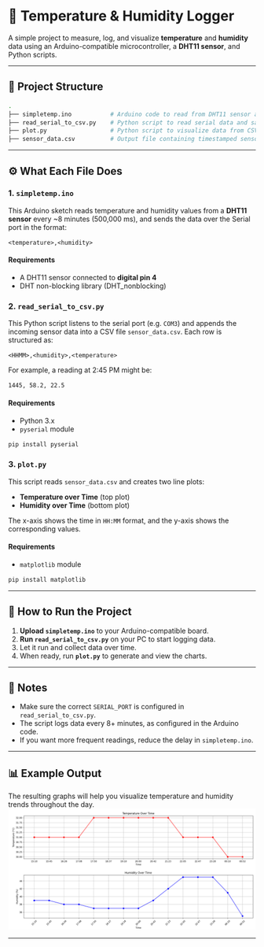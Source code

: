 # 📡 Temperature & Humidity Logger

A simple project to measure, log, and visualize **temperature** and **humidity** data using an Arduino-compatible microcontroller, a **DHT11 sensor**, and Python scripts.

---

## 📁 Project Structure

```bash
.
├── simpletemp.ino           # Arduino code to read from DHT11 sensor and print to Serial
├── read_serial_to_csv.py    # Python script to read serial data and save to CSV
├── plot.py                  # Python script to visualize data from CSV
├── sensor_data.csv          # Output file containing timestamped sensor readings
```

---

## ⚙️ What Each File Does

### 1. `simpletemp.ino`

This Arduino sketch reads temperature and humidity values from a **DHT11 sensor** every \~8 minutes (500,000 ms), and sends the data over the Serial port in the format:

```
<temperature>,<humidity>
```

#### Requirements

* A DHT11 sensor connected to **digital pin 4**
* DHT non-blocking library (DHT\_nonblocking)

### 2. `read_serial_to_csv.py`

This Python script listens to the serial port (e.g. `COM3`) and appends the incoming sensor data into a CSV file `sensor_data.csv`. Each row is structured as:

```
<HHMM>,<humidity>,<temperature>
```

For example, a reading at 2:45 PM might be:

```
1445, 58.2, 22.5
```

#### Requirements

* Python 3.x
* `pyserial` module

```bash
pip install pyserial
```

### 3. `plot.py`

This script reads `sensor_data.csv` and creates two line plots:

* **Temperature over Time** (top plot)
* **Humidity over Time** (bottom plot)

The x-axis shows the time in `HH:MM` format, and the y-axis shows the corresponding values.


#### Requirements

* `matplotlib` module

```bash
pip install matplotlib
```

---

## 🚀 How to Run the Project

1. **Upload `simpletemp.ino`** to your Arduino-compatible board.
2. **Run `read_serial_to_csv.py`** on your PC to start logging data.
3. Let it run and collect data over time.
4. When ready, run **`plot.py`** to generate and view the charts.

---

## 📝 Notes

* Make sure the correct `SERIAL_PORT` is configured in `read_serial_to_csv.py`.
* The script logs data every 8+ minutes, as configured in the Arduino code.
* If you want more frequent readings, reduce the delay in `simpletemp.ino`.

---

## 📊 Example Output

The resulting graphs will help you visualize temperature and humidity trends throughout the day.
![Temperature and Humidity Plot](plots.png)


---

